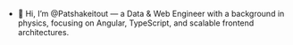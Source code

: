 - 👋  Hi, I’m @Patshakeitout — a Data & Web Engineer with a background in physics, focusing on Angular, TypeScript, and scalable frontend architectures.

<!---
Patshakeitout/Patshakeitout is a ✨ special ✨ repository because its `README.md` (this file) appears on your GitHub profile.
You can click the Preview link to take a look at your changes.
--->
